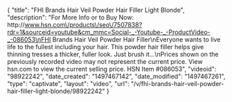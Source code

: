 {
    "title": "FHI Brands Hair Veil Powder Hair Filler  Light Blonde",
    "description": "For More Info or to Buy Now: http:\/\/www.hsn.com\/products\/seo\/7507838?rdr=1&sourceid=youtube&cm_mmc=Social-_-Youtube-_-ProductVideo-_-086053\nFHI Brands Hair Veil Powder Hair Filler\nEveryone wants to live life to the fullest  including your hair. This powder hair filler helps give thinning tresses a thicker, fuller look. Just brush it...\nPrices shown on the previously recorded video may not represent the current price.  View hsn.com to view the current selling price. HSN Item #086053",
    "videoid": "98922242",
    "date_created": "1497467142",
    "date_modified": "1497467261",
    "type": "captivate",
    "layout": "video",
    "url": "\/v\/fhi-brands-hair-veil-powder-hair-filler-light-blonde\/98922242"
}